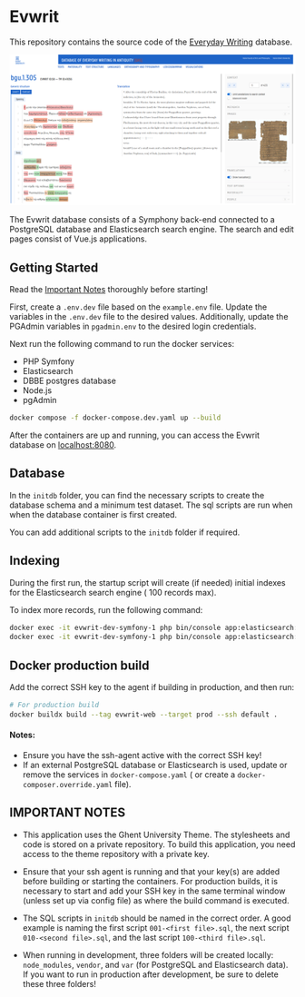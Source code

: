 # Evwrit

This repository contains the source code of the [Everyday Writing](https://www.evwrit.ugent.be/) database.

![img.png](img.png)

The Evwrit database consists of a Symphony back-end connected to a PostgreSQL database and Elasticsearch search engine.
The search and edit pages consist of Vue.js applications.

## Getting Started

Read the [Important Notes](#important-notes) thoroughly before starting!

First, create a `.env.dev` file based on the `example.env` file. Update the variables in the `.env.dev` file to the
desired values. Additionally, update the PGAdmin variables in `pgadmin.env` to the desired login credentials.

Next run the following command to run the docker services:

- PHP Symfony
- Elasticsearch
- DBBE postgres database
- Node.js
- pgAdmin

```sh
docker compose -f docker-compose.dev.yaml up --build 
```

After the containers are up and running, you can access the Evwrit database on [localhost:8080](http://localhost:8080).

## Database

In the `initdb` folder, you can find the necessary scripts to create the database schema and a minimum test dataset. The
sql scripts are run when when the database container is first created.

You can add additional scripts to the `initdb` folder if required.

## Indexing

During the first run, the startup script will create (if needed) initial indexes for the Elasticsearch search engine (
100 records max).

To index more records, run the following command:

```sh
docker exec -it evwrit-dev-symfony-1 php bin/console app:elasticsearch:index text [max limit]
docker exec -it evwrit-dev-symfony-1 php bin/console app:elasticsearch:index level [max limit]
```

## Docker production build

Add the correct SSH key to the agent if building in production, and then run:

```sh
# For production build
docker buildx build --tag evwrit-web --target prod --ssh default .
```

#### Notes:

- Ensure you have the ssh-agent active with the correct SSH key!
- If an external PostgreSQL database or Elasticsearch is used, update or remove the services in `docker-compose.yaml` (
  or create a `docker-composer.override.yaml` file).

## IMPORTANT NOTES

- This application uses the Ghent University Theme. The stylesheets and code is stored on a private repository. To build
  this application, you need access to the theme repository with a private key.

- Ensure that your ssh agent is running and that your key(s) are added before building or starting the containers. For
  production builds, it is necessary to start and add your SSH key in the same terminal window (unless set up via config
  file) as where the build command is executed.

- The SQL scripts in `initdb` should be named in the correct order. A good example is naming the first script
  `001-<first file>.sql`, the next script `010-<second file>.sql`, and the last script `100-<third file>.sql`.

- When running in development, three folders will be created locally: `node_modules`, `vendor`, and `var` (for
  PostgreSQL and Elasticsearch data). If you want to run in production after development, be sure to delete these three
  folders!
